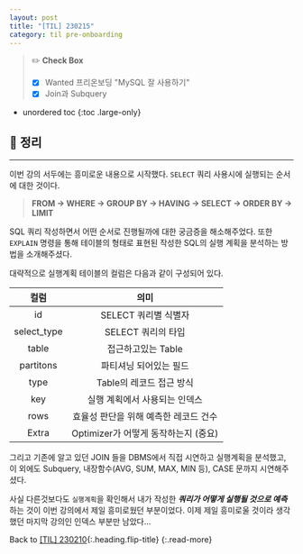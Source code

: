 ```yaml
---
layout: post
title: "[TIL] 230215"
category: til pre-onboarding
---
```

> ✏️ **Check Box**
>
> * [x] <label>Wanted 프리온보딩 "MySQL 잘 사용하기"</label>
> * [x] <label>Join과 Subquery</label>

* unordered toc
{:toc .large-only}

## 📌 정리
***

이번 강의 서두에는 흥미로운 내용으로 시작했다. `SELECT` 쿼리 사용시에 실행되는 순서에 대한 것이다.

> **FROM → WHERE → GROUP BY → HAVING → SELECT → ORDER BY → LIMIT**

SQL 쿼리 작성하면서 어떤 순서로 진행될까에 대한 궁금증을 해소해주었다. 또한 `EXPLAIN` 명령을 통해 테이블의 형태로 표현된 작성한 SQL의 실행 계획을 분석하는 방법을 소개해주셨다.

대략적으로 실행계획 테이블의 컬럼은 다음과 같이 구성되어 있다.

|컬럼|의미|
|:--:|:--:|
|id|SELECT 쿼리별 식별자|
|select_type|SELECT 쿼리의 타입|
|table|접근하고있는 Table|
|partitons|파티셔닝 되어있는 필드|
|type|Table의 레코드 접근 방식|
|key|실행 계획에서 사용되는 인덱스|
|rows|효율성 판단을 위해 예측한 레코드 건수|
|Extra|Optimizer가 어떻게 동작하는지 (중요)|

그리고 기존에 알고 있던 JOIN 들을 DBMS에서 직접 시연하고 실행계획을 분석했고, 이 외에도 Subquery, 내장함수(AVG, SUM, MAX, MIN 등), CASE 문까지 시연해주셨다.

사실 다른것보다도 `실행계획`을 확인해서 내가 작성한 ***쿼리가 어떻게 실행될 것으로 예측***하는 것이 이번 강의에서 제일 흥미로웠던 부분이었다. 이제 제일 흥미로울 것이라 생각했던 마지막 강의인 인덱스 부분만 남았다... 

Back to [[TIL] 230210](230210-til){:.heading.flip-title}
{:.read-more}